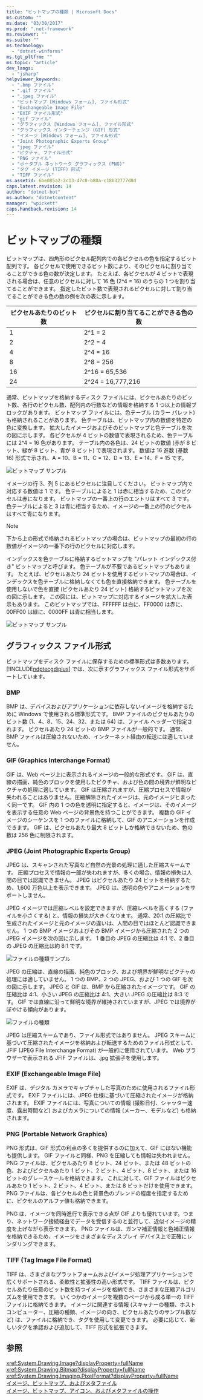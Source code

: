 ```yaml
---
title: "ビットマップの種類 | Microsoft Docs"
ms.custom: ""
ms.date: "03/30/2017"
ms.prod: ".net-framework"
ms.reviewer: ""
ms.suite: ""
ms.technology: 
  - "dotnet-winforms"
ms.tgt_pltfrm: ""
ms.topic: "article"
dev_langs: 
  - "jsharp"
helpviewer_keywords: 
  - ".bmp ファイル"
  - ".gif ファイル"
  - ".jpeg ファイル"
  - "ビットマップ [Windows フォーム], ファイル形式"
  - "Exchangeable Image File"
  - "EXIF ファイル形式"
  - "gif ファイル"
  - "グラフィックス [Windows フォーム], ファイル形式"
  - "グラフィックス インターチェンジ (GIF) 形式"
  - "イメージ [Windows フォーム], ファイル形式"
  - "Joint Photographic Experts Group"
  - "jpeg ファイル"
  - "ピクチャ, ファイル形式"
  - "PNG ファイル"
  - "ポータブル ネットワーク グラフィックス (PNG)"
  - "タグ イメージ (TIFF) 形式"
  - "TIFF ファイル"
ms.assetid: 6be085a2-2c13-47c8-b80a-c18b32777d8d
caps.latest.revision: 14
author: "dotnet-bot"
ms.author: "dotnetcontent"
manager: "wpickett"
caps.handback.revision: 14
---
```

# ビットマップの種類
ビットマップは、四角形のピクセル配列内での各ピクセルの色を指定するビット配列です。  各ピクセルで使用できるビット数により、そのピクセルに割り当てることができる色の数が決定します。  たとえば、各ピクセルが 4 ビットで表現される場合は、任意のピクセルに対して 16 色 \(2^4 \= 16\) のうちの 1 つを割り当てることができます。  指定したビット数で表現されるピクセルに対して割り当てることができる色の数の例を次の表に示します。  
  
|ピクセルあたりのビット数|ピクセルに割り当てることができる色の数|  
|------------------|-------------------------|  
|1|2^1 \= 2|  
|2|2^2 \= 4|  
|4|2^4 \= 16|  
|8|2^8 \= 256|  
|16|2^16 \= 65,536|  
|24|2^24 \= 16,777,216|  
  
 通常、ビットマップを格納するディスク ファイルには、ピクセルあたりのビット数、各行のピクセル数、配列内の行数などの情報を格納する 1 つ以上の情報ブロックがあります。  ビットマップ ファイルには、色テーブル \(カラー パレット\) も格納されることがあります。  色テーブルは、ビットマップ内の数値を特定の色に変換します。  拡大したイメージおよびそのビットマップと色テーブルを次の図に示します。  各ピクセルが 4 ビットの数値で表現されるため、色テーブルには 2^4 \= 16 色があります。  テーブル内の各色は、24 ビットの数値 \(赤が 8 ビット、緑が 8 ビット、青が 8 ビット\) で表現されます。  数値は 16 進数 \(基数 16\) 形式で示され、A \= 10、B \= 11、C \= 12、D \= 13、E \= 14、F \= 15 です。  
  
 ![ビットマップ サンプル](../../../../docs/framework/winforms/advanced/media/aboutgdip03-art01.png "AboutGdip03\_Art01")  
  
 イメージの行 3、列 5 にあるピクセルに注目してください。  ビットマップ内で対応する数値は 1 です。  色テーブルによると 1 は赤に相当するため、このピクセルは赤になります。  ビットマップの一番上の行のエントリはすべて 3 です。  色テーブルによると 3 は青に相当するため、イメージの一番上の行のピクセルはすべて青になります。  
  
> [!NOTE]
>  下から上の形式で格納されるビットマップの場合は、ビットマップの最初の行の数値がイメージの一番下の行のピクセルに対応します。  
  
 インデックスを色テーブルに格納するビットマップを "パレット インデックス付き" ビットマップと呼びます。  色テーブルが不要であるビットマップもあります。  たとえば、ピクセルあたり 24 ビットを使用するビットマップの場合は、インデックスを色テーブルに格納しなくても色を直接格納できます。  色テーブルを使用しないで色を直接 \(ピクセルあたり 24 ビット\) 格納するビットマップを次の図に示します。  この図には、ビットマップに対応するイメージを拡大した表示もあります。  このビットマップでは、FFFFFF は白に、FF0000 は赤に、00FF00 は緑に、0000FF は青に相当します。  
  
 ![ビットマップ サンプル](../../../../docs/framework/winforms/advanced/media/aboutgdip03-art02.png "AboutGdip03\_Art02")  
  
## グラフィックス ファイル形式  
 ビットマップをディスク ファイルに保存するための標準形式は多数あります。  [!INCLUDE[ndptecgdiplus](../../../../includes/ndptecgdiplus-md.md)] では、次に示すグラフィックス ファイル形式をサポートしています。  
  
### BMP  
 BMP は、デバイスおよびアプリケーションに依存しないイメージを格納するために Windows で使用される標準形式です。  BMP ファイルのピクセルあたりのビット数 \(1、4、8、15、24、32、または 64\) は、ファイル ヘッダーで指定されます。  ピクセルあたり 24 ビットの BMP ファイルが一般的です。  通常、BMP ファイルは圧縮されないため、インターネット経由の転送には適していません。  
  
### GIF \(Graphics Interchange Format\)  
 GIF は、Web ページ上に表示されるイメージの一般的な形式です。  GIF は、直線の描画、純色のブロックを使用したピクチャ、および色の間の境界が鮮明なピクチャの処理に適しています。  GIF は圧縮されますが、圧縮プロセスで情報が失われることはありません。圧縮解除されたイメージは、元のイメージとまったく同一です。  GIF 内の 1 つの色を透明に指定すると、イメージは、そのイメージを表示する任意の Web ページの背景色を持つことができます。  複数の GIF イメージのシーケンスを 1 つのファイルに格納して、GIF のアニメーションを作成できます。  GIF は、ピクセルあたり最大 8 ビットしか格納できないため、色の数は 256 色に制限されます。  
  
### JPEG \(Joint Photographic Experts Group\)  
 JPEG は、スキャンされた写真など自然の光景の処理に適した圧縮スキームです。  圧縮プロセスで情報の一部が失われますが、多くの場合、情報の損失は人間の目では認識できません。  JPEG はピクセルあたり 24 ビットを格納するため、1,600 万色以上を表示できます。  JPEG は、透明の色やアニメーションをサポートしません。  
  
 JPEG イメージでは圧縮レベルを設定できますが、圧縮レベルを高くする \(ファイルを小さくする\) と、情報の損失が大きくなります。  通常、20:1 の圧縮比で生成されたイメージと元のイメージの違いは、人間の目ではほとんど認識できません。  1 つの BMP イメージおよびその BMP イメージから圧縮された 2 つの JPEG イメージを次の図に示します。  1 番目の JPEG の圧縮比は 4:1 で、2 番目の JPEG の圧縮比は約 8:1 です。  
  
 ![ファイルの種類サンプル](../../../../docs/framework/winforms/advanced/media/aboutgdip03-art03.gif "AboutGdip03\_Art03")  
  
 JPEG の圧縮は、直線の描画、純色のブロック、および境界が鮮明なピクチャの処理には適していません。  1 つの BMP、2 つの JPEG、および 1 つの GIF を次の図に示します。  JPEG と GIF は、BMP から圧縮されたイメージです。  GIF の圧縮比は 4:1、小さい JPEG の圧縮比は 4:1、大きい JPEG の圧縮比は 8:3 です。  GIF では直線に沿って鮮明な境界が維持されていますが、JPEG では境界がぼやける傾向があります。  
  
 ![ファイルの種類](../../../../docs/framework/winforms/advanced/media/aboutgdip03-art03a.png "AboutGdip03\_Art03A")  
  
 JPEG は圧縮スキームであり、ファイル形式ではありません。  JPEG スキームに基づいて圧縮されたイメージを格納および転送するためのファイル形式として、JFIF \(JPEG File Interchange Format\) が一般的に使用されています。  Web ブラウザーで表示される JFIF ファイルは、.jpg 拡張子を使用します。  
  
### EXIF \(Exchangeable Image File\)  
 EXIF は、デジタル カメラでキャプチャした写真のために使用されるファイル形式です。  EXIF ファイルには、JPEG 仕様に基づいて圧縮されたイメージが格納されます。  EXIF ファイルには、写真についての情報 \(撮影日付、シャッター速度、露出時間など\) およびカメラについての情報 \(メーカー、モデルなど\) も格納されます。  
  
### PNG \(Portable Network Graphics\)  
 PNG 形式は、GIF 形式の利点の多くを提供するのに加えて、GIF にはない機能も提供します。  GIF ファイルと同様、PNG を圧縮しても情報は失われません。  PNG ファイルは、ピクセルあたり 8 ビット、24 ビット、または 48 ビットの色、およびピクセルあたり 1 ビット、2 ビット、4 ビット、8 ビット、または 16 ビットのグレースケールを格納できます。  これに対して、GIF ファイルはピクセルあたり 1 ビット、2 ビット、4 ビット、または 8 ビットだけを使用できます。  PNG ファイルは、各ピクセルの色と背景色のブレンドの程度を指定するために、ピクセルのアルファ値も格納できます。  
  
 PNG は、イメージを同時進行で表示できる点が GIF よりも優れています。つまり、ネットワーク接続経由でデータを受信するのと並行して、近似イメージの精度を上げながら表示できます。  PNG ファイルは、ガンマ補正情報と色補正情報を格納できるため、イメージをさまざまなディスプレイ デバイス上で正確にレンダリングできます。  
  
### TIFF \(Tag Image File Format\)  
 TIFF は、さまざまなプラットフォームおよびイメージ処理アプリケーションで広くサポートされる、柔軟性と拡張性の高い形式です。  TIFF ファイルは、ピクセルあたり任意のビット数を持つイメージを格納でき、さまざまな圧縮アルゴリズムを使用できます。  いくつかのイメージを複数のページから成る単一の TIFF ファイルに格納できます。  イメージに関連する情報 \(スキャナーの種類、ホスト コンピューター、圧縮の種類、イメージの向き、ピクセルあたりのサンプル数など\) は、ファイルに格納でき、タグを使用して変更できます。  必要に応じて、新しいタグを承認および追加して、TIFF 形式を拡張できます。  
  
## 参照  
 <xref:System.Drawing.Image?displayProperty=fullName>   
 <xref:System.Drawing.Bitmap?displayProperty=fullName>   
 <xref:System.Drawing.Imaging.PixelFormat?displayProperty=fullName>   
 [イメージ、ビットマップ、およびメタファイル](../../../../docs/framework/winforms/advanced/images-bitmaps-and-metafiles.md)   
 [イメージ、ビットマップ、アイコン、およびメタファイルの操作](../../../../docs/framework/winforms/advanced/working-with-images-bitmaps-icons-and-metafiles.md)
